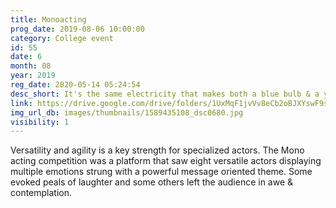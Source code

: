 ```yaml
---
title: Monoacting
prog_date: 2019-08-06 10:00:00
category: College event
id: 55
date: 6
month: 08
year: 2019
reg_date: 2020-05-14 05:24:54
desc_short: It's the same electricity that makes both a blue bulb & a yellow bulb glow. The Mono Acting competition was indeed an electrifying performance where one man jumped into many shoes wearing countless faces.
link: https://drive.google.com/drive/folders/1UxMqF1jvVv8eCb2oBJXYswF9s68I2heY
img_url_db: images/thumbnails/1589435108_dsc0680.jpg
visibility: 1
---
```


Versatility and agility is a key strength for specialized actors. The Mono acting competition was a platform that saw eight versatile actors displaying multiple emotions strung with a powerful message oriented theme. Some evoked peals of laughter and some others left the audience in awe & contemplation.